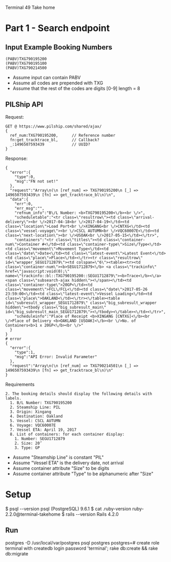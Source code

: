 Terminal 49 Take home

# Part 1 - Search endpoint

## Input Example Booking Numbers
````
(PABV)TXG790195200
(PABV)TXG790195100
(PABV)TXG790214500
````
- Assume input can contain PABV
- Assume all codes are prepended with TXG
- Assume that the rest of the codes are digits [0-9] length = 8

## PILShip API
Request:
````
GET @ https://www.pilship.com/shared/ajax/
{
  ref_num:TXG790195200,      // Reference number
  fn:get_tracktrace_bl,      // Callback?
  _:1496507593439            // UUID?
}
````
Response:
````
{
  "error":{
    "type":0,
    "msg":"FN not set!"
  },
  "request":"Array\n(\n [ref_num] => TXG790195200\n [_] => 1496507593439\n [fn] => get_tracktrace_bl\n)\n",
  "data":{
    "err":0,
    "err_msg":"",
    "refnum_info":"B\/L Number: <b>TXG790195200<\/b><br \/>",
    "scheduletable":"<tr class=\"resultrow\"><td class=\"arrival-delivery\"><br \/>2017-04-18<br \/>2017-04-19<\/td><td class=\"location\">Load Port<br \/>XINGANG<br \/>CNTXG<\/td><td class=\"vessel-voyage\"><br \/>CSCL AUTUMN<br \/>VQC60007E<\/td><td class=\"next-location\"><br \/>USOAK<br \/>2017-05-15<\/td><\/tr>",
    "containers":"<tr class=\"titles\"><td class=\"container-num\">Container #<\/td><td class=\"container-type\">Size\/Type<\/td><td class=\"movement\">Movement Type<\/td><td class=\"date\">Date<\/td><td class=\"latest-event\">Latest Event<\/td><td class=\"place\">Place<\/td><\/tr><tr class=\"resultrow\" id=\"wrapper_SEGU1712879\"><td colspan=\"6\"><table><tr><td class=\"container-num\"><b>SEGU1712879<\/b> <a class=\"trackinfo\" href=\"javascript:void(0);\" name=\"trackinfo::bl::TXG790195200::SEGU1712879\"><b>Trace<\/b><\/a> <span class=\"subsearch-ajax hidden\"><\/span><\/td><td class=\"container-type\">20GP<\/td><td class=\"movement\">FCL\/FCL<\/td><td class=\"date\">2017-05-26 23:59:00<\/td><td class=\"latest-event\">Vessel Loading<\/td><td class=\"place\">OAKLAND<\/td><\/tr><\/table><table id=\"subresult_wrapper_SEGU1712879\" class=\"big_subresult_wrapper hidden\"><tbody class=\"big_subresult_main\" id=\"big_subresult_main_SEGU1712879\"><\/tbody><\/table><\/td><\/tr>",
    "scheduleinfo":"Place of Receipt <b>XINGANG [CNTXG]<\/b><br \/>Place of Delivery <b>OAKLAND [USOAK]<\/b><br \/>No. of Containers<b>1 x 20GP<\/b><br \/>"
  }
}
# error
{
  "error":{
    "type":1,
    "msg":"API Error: Invalid Parameter"
  },
  "request":"Array\n(\n [ref_num] => TXG790214501\n [_] => 1496507593439\n [fn] => get_tracktrace_bl\n)\n"
}
````
Requirements
````
2. The booking details should display the following details with labels.
  1. B/L Number: TXG790195200
  2. Steamship Line: PIL
  3. Origin: Xingang
  4. Destination: Oakland
  5. Vessel: CSCL AUTUMN
  6. Voyage: VQC60007E
  7. Vessel ETA: April 19, 2017
  8. List of containers: for each container display:
    1. Number: SEGU1712879
    2. Size: 20’
    3. Type: GP
````
- Assume "Steamship Line" is constant "PIL"
- Assume "Vessel ETA" is the delivery date, not arrival
- Assume container attribute "Size" to be digits
- Assume container attribute "Type" to be alphanumeric after "Size"



# Setup
$ psql --version
psql (PostgreSQL) 9.6.1
$ cat .ruby-version
ruby-2.2.0@terminal-takehome
$ rails --version
Rails 4.2.0

## Run
postgres -D /usr/local/var/postgres
psql postgres
postgres=# create role terminal with createdb login password 'terminal';
rake db:create && rake db:migrate
